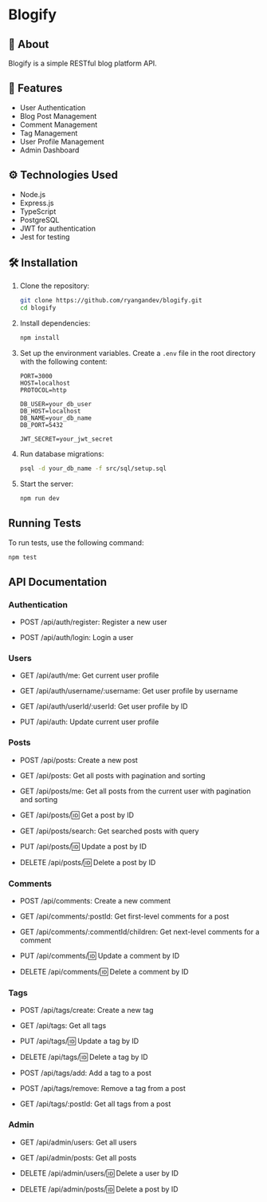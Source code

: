 # Blogify

## 🚀 About

Blogify is a simple RESTful blog platform API.

## 📌 Features

-   User Authentication
-   Blog Post Management
-   Comment Management
-   Tag Management
-   User Profile Management
-   Admin Dashboard

## ⚙️ Technologies Used

-   Node.js
-   Express.js
-   TypeScript
-   PostgreSQL
-   JWT for authentication
-   Jest for testing

## 🛠️ Installation

1. Clone the repository:

    ```bash
    git clone https://github.com/ryangandev/blogify.git
    cd blogify
    ```

2. Install dependencies:

    ```bash
    npm install
    ```

3. Set up the environment variables. Create a `.env` file in the root directory with the following content:

    ```env
    PORT=3000
    HOST=localhost
    PROTOCOL=http

    DB_USER=your_db_user
    DB_HOST=localhost
    DB_NAME=your_db_name
    DB_PORT=5432

    JWT_SECRET=your_jwt_secret
    ```

4. Run database migrations:

    ```bash
    psql -d your_db_name -f src/sql/setup.sql
    ```

5. Start the server:
    ```bash
    npm run dev
    ```

## Running Tests

To run tests, use the following command:

```bash
npm test
```

## API Documentation

### Authentication

-   POST /api/auth/register: Register a new user

-   POST /api/auth/login: Login a user

### Users

-   GET /api/auth/me: Get current user profile

-   GET /api/auth/username/:username: Get user profile by username

-   GET /api/auth/userId/:userId: Get user profile by ID

-   PUT /api/auth: Update current user profile

### Posts

-   POST /api/posts: Create a new post

-   GET /api/posts: Get all posts with pagination and sorting

-   GET /api/posts/me: Get all posts from the current user with pagination and sorting

-   GET /api/posts/:id: Get a post by ID

-   GET /api/posts/search: Get searched posts with query

-   PUT /api/posts/:id: Update a post by ID

-   DELETE /api/posts/:id: Delete a post by ID

### Comments

-   POST /api/comments: Create a new comment

-   GET /api/comments/:postId: Get first-level comments for a post

-   GET /api/comments/:commentId/children: Get next-level comments for a comment

-   PUT /api/comments/:id: Update a comment by ID

-   DELETE /api/comments/:id: Delete a comment by ID

### Tags

-   POST /api/tags/create: Create a new tag

-   GET /api/tags: Get all tags

-   PUT /api/tags/:id: Update a tag by ID

-   DELETE /api/tags/:id: Delete a tag by ID

-   POST /api/tags/add: Add a tag to a post

-   POST /api/tags/remove: Remove a tag from a post

-   GET /api/tags/:postId: Get all tags from a post

### Admin

-   GET /api/admin/users: Get all users

-   GET /api/admin/posts: Get all posts

-   DELETE /api/admin/users/:id: Delete a user by ID

-   DELETE /api/admin/posts/:id: Delete a post by ID
